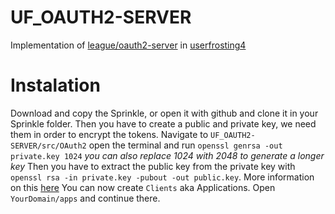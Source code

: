 # UF_OAUTH2-SERVER
Implementation of [league/oauth2-server](https://oauth2.thephpleague.com) in [userfrosting4](https://userfrosting.com)

# Instalation
Download and copy the Sprinkle, or open it with github and clone it in your Sprinkle folder.
Then you have to create a public and private key, we need them in order to encrypt the tokens.
Navigate to `UF_OAUTH2-SERVER/src/OAuth2` open the terminal and run `openssl genrsa -out private.key 1024` _you can also replace 1024 with 2048 to generate a longer key_
Then you have to extract the public key from the private key with `openssl rsa -in private.key -pubout -out public.key`. More information on this [here](https://oauth2.thephpleague.com/installation/)
You can now create `Clients` aka Applications.
Open `YourDomain/apps` and continue there.

